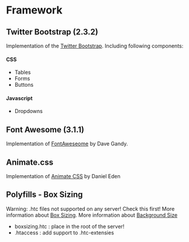 # Framework

## Twitter Bootstrap (2.3.2)
Implementation of the [Twitter Bootstrap](http://getbootstrap.com/2.3.2/).
Including following components:

#### CSS
* Tables
* Forms
* Buttons

#### Javascript
* Dropdowns

## Font Awesome (3.1.1)
Implementation of [FontAweseome](http://fortawesome.github.io/Font-Awesome/3.2.1/icons/) by Dave Gandy.

## Animate.css
Implementation of [Animate CSS](https://github.com/daneden/animate.css) by Daniel Eden

## Polyfills - Box Sizing
Warning: .htc files not supported on any server! Check this first!
More information about [Box Sizing](http://github.com/Schepp/box-sizing-polyfill/).
More information about [Background Size](https://github.com/louisremi/background-size-polyfill)

* boxsizing.htc : place in the root of the server!
* .htaccess 	: add support to .htc-extensies
